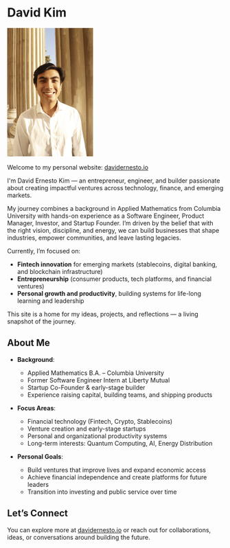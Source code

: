 # David Kim

<img src="/images/profile.jpeg" alt="David Ernesto Kim" width="200"/>

Welcome to my personal website: [davidernesto.io](https://davidernesto.io)

I'm David Ernesto Kim — an entrepreneur, engineer, and builder passionate about creating impactful ventures across technology, finance, and emerging markets.  

My journey combines a background in Applied Mathematics from Columbia University with hands-on experience as a Software Engineer, Product Manager, Investor, and Startup Founder. I’m driven by the belief that with the right vision, discipline, and energy, we can build businesses that shape industries, empower communities, and leave lasting legacies.

Currently, I’m focused on:  
- **Fintech innovation** for emerging markets (stablecoins, digital banking, and blockchain infrastructure)  
- **Entrepreneurship** (consumer products, tech platforms, and financial ventures)  
- **Personal growth and productivity**, building systems for life-long learning and leadership  

This site is a home for my ideas, projects, and reflections — a living snapshot of the journey.

## About Me

- **Background**:  
  - Applied Mathematics B.A. – Columbia University  
  - Former Software Engineer Intern at Liberty Mutual  
  - Startup Co-Founder & early-stage builder  
  - Experience raising capital, building teams, and shipping products

- **Focus Areas**:  
  - Financial technology (Fintech, Crypto, Stablecoins)  
  - Venture creation and early-stage startups  
  - Personal and organizational productivity systems  
  - Long-term interests: Quantum Computing, AI, Energy Distribution

- **Personal Goals**:  
  - Build ventures that improve lives and expand economic access  
  - Achieve financial independence and create platforms for future leaders  
  - Transition into investing and public service over time

## Let’s Connect

You can explore more at [davidernesto.io](https://davidernesto.io) or reach out for collaborations, ideas, or conversations around building the future.
